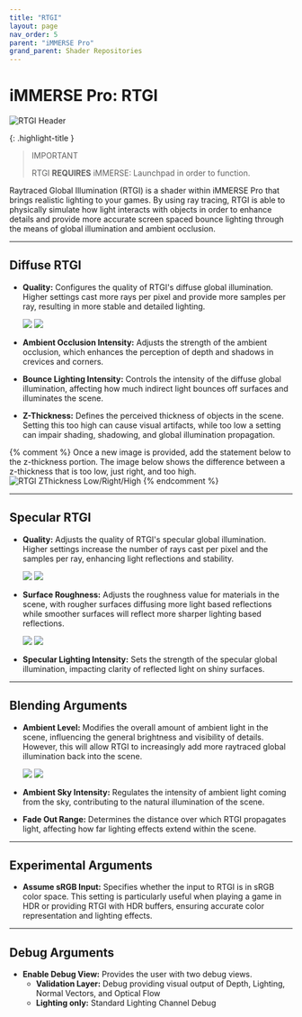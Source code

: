 ```yaml
---
title: "RTGI"
layout: page
nav_order: 5
parent: "iMMERSE Pro"
grand_parent: Shader Repositories
---
```


# iMMERSE Pro: RTGI

<!-- Calls the CSS for the script that runs the sliders on the page -->
<!-- Why this is required, I will never fucking know because I tried everything to possibly get it to work without needing it LMAO -->
<link rel="stylesheet" href="{{ '/assets/css/juxtapose.css' | relative_url }}">

![RTGI Header](../images/rtgi_header.png)

{: .highlight-title }
>IMPORTANT
>
>RTGI **REQUIRES** iMMERSE: Launchpad in order to function.

Raytraced Global Illumination (RTGI) is a shader within iMMERSE Pro that brings realistic lighting to your games. By using ray tracing, RTGI is able to physically simulate how light interacts with objects in order to enhance details and provide more accurate screen spaced bounce lighting through the means of global illumination and ambient occlusion.

---

## Diffuse RTGI

* **Quality:** Configures the quality of RTGI's diffuse global illumination. Higher settings cast more rays per pixel and provide more samples per ray, resulting in more stable and detailed lighting. 

     <div class="juxtapose" data-mode="horizontal">
     <img src="../images/rtgi_dq_low.png" data-label="Low">
     <img src="../images/rtgi_dq_ultra.png" data-label="Ultra">
     </div>

* **Ambient Occlusion Intensity:** Adjusts the strength of the ambient occlusion, which enhances the perception of depth and shadows in crevices and corners.

* **Bounce Lighting Intensity:** Controls the intensity of the diffuse global illumination, affecting how much indirect light bounces off surfaces and illuminates the scene.

* **Z-Thickness:** Defines the perceived thickness of objects in the scene. Setting this too high can cause visual artifacts, while too low a setting can impair shading, shadowing, and global illumination propagation.

{% comment %}
Once a new image is provided, add the statement below to the z-thickness portion.
The image below shows the difference between a z-thickness that is too low, just right, and too high.
![RTGI ZThickness Low/Right/High](../images/rtgi_z_thickness.png)
{% endcomment %}

---

## Specular RTGI

* **Quality:** Adjusts the quality of RTGI's specular global illumination. Higher settings increase the number of rays cast per pixel and the samples per ray, enhancing light reflections and stability.

     <div class="juxtapose" data-mode="horizontal">
     <img src="../images/rtgi_sq_low.png" data-label="Low">
     <img src="../images/rtgi_sq_ultra.png" data-label="Ultra">
     </div>

* **Surface Roughness:** Adjusts the roughness value for materials in the scene, with rougher surfaces diffusing more light based reflections while smoother surfaces will reflect more sharper lighting based reflections.

     <div class="juxtapose" data-mode="horizontal">
     <img src="../images/rtgi_sr_0.000.png" data-label="0.000">
     <img src="../images/rtgi_sr_0.500.png" data-label="0.500">
     </div>

* **Specular Lighting Intensity:** Sets the strength of the specular global illumination, impacting clarity of reflected light on shiny surfaces.

---

## Blending Arguments

* **Ambient Level:** Modifies the overall amount of ambient light in the scene, influencing the general brightness and visibility of details. However, this will allow RTGI to increasingly add more raytraced global illumination back into the scene.

     <div class="juxtapose" data-mode="horizontal">
     <img src="../images/rtgi_al_0.000.png" data-label="0.000">
     <img src="../images/rtgi_al_1.000.png" data-label="1.000">
     </div>


* **Ambient Sky Intensity:** Regulates the intensity of ambient light coming from the sky, contributing to the natural illumination of the scene.

* **Fade Out Range:** Determines the distance over which RTGI propagates light, affecting how far lighting effects extend within the scene.

---

## Experimental Arguments

* **Assume sRGB Input:** Specifies whether the input to RTGI is in sRGB color space. This setting is particularly useful when playing a game in HDR or providing RTGI with HDR buffers, ensuring accurate color representation and lighting effects.

---

## Debug Arguments

* **Enable Debug View:** Provides the user with two debug views.
    * **Validation Layer:** Debug providing visual output of Depth, Lighting, Normal Vectors, and Optical Flow
    * **Lighting only:** Standard Lighting Channel Debug



<!-- Ending script that runs the sliders on the page -->
<script src="{{ '/assets/js/juxtapose.js' | relative_url }}"></script>
<script>
  document.addEventListener('DOMContentLoaded', function () {
    Juxtapose.make();
  });
</script>